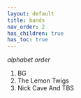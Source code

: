 ```yaml
---
layout: default  
title: bands    
nav_order: 2  
has_children: true  
has_toc: true  
---  
```

*alphabet order*  
001.  BG
002.  The Lemon Twigs
003.  Nick Cave And TBS 
